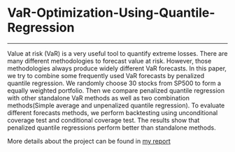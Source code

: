 # VaR-Optimization-Using-Quantile-Regression

---

Value at risk (VaR) is a very useful tool to quantify extreme losses. There are many different methodologies to forecast value at risk. However, those methodologies always produce widely different VaR forecasts. In this paper, we try to combine some frequently used VaR forecasts by penalized quantile regression. We randomly choose 30 stocks from SP500 to form a equally weighted portfolio. Then we compare penalized quantile regression with other standalone VaR methods as well as two combination methods(Simple average and unpenalized quantile regression). To evaluate different forecasts methods, we perform backtesting using unconditional coverage test and conditional coverage test. The results show that penalized quantile regressions perform better than standalone methods.

More details about the project can be found in [my report](/YuxiangLi_RiskManagement_Final_Project.pdf)

